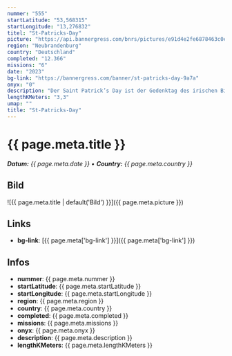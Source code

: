 ```yaml
---
nummer: "555"
startLatitude: "53,568315"
startLongitude: "13,276832"
titel: "St-Patricks-Day"
picture: "https://api.bannergress.com/bnrs/pictures/e91d4e2fe6878463c0eae2f711628455"
region: "Neubrandenburg"
country: "Deutschland"
completed: "12.366"
missions: "6"
date: "2023"
bg-link: "https://bannergress.com/banner/st-patricks-day-9a7a"
onyx: "0"
description: "Der Saint Patrick’s Day ist der Gedenktag des irischen Bischofs Patrick, der im 5. Jahrhundert lebte und als erster christlicher Missionar in Irland gilt. (Cargress ready!)"
lengthKMeters: "3,3"
umap: ""
title: "St-Patricks-Day"
---
```


# {{ page.meta.title }}
_**Datum:** {{ page.meta.date }} • **Country:** {{ page.meta.country }}_

## Bild
![{{ page.meta.title | default('Bild') }}]({{ page.meta.picture }})

## Links
- **bg-link**: [{{ page.meta['bg-link'] }}]({{ page.meta['bg-link'] }})

## Infos
- **nummer**: {{ page.meta.nummer }}
- **startLatitude**: {{ page.meta.startLatitude }}
- **startLongitude**: {{ page.meta.startLongitude }}
- **region**: {{ page.meta.region }}
- **country**: {{ page.meta.country }}
- **completed**: {{ page.meta.completed }}
- **missions**: {{ page.meta.missions }}
- **onyx**: {{ page.meta.onyx }}
- **description**: {{ page.meta.description }}
- **lengthKMeters**: {{ page.meta.lengthKMeters }}

